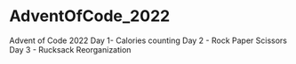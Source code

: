 # AdventOfCode_2022
Advent of Code 2022
Day 1- Calories counting
Day 2 - Rock Paper Scissors
Day 3 - Rucksack Reorganization
